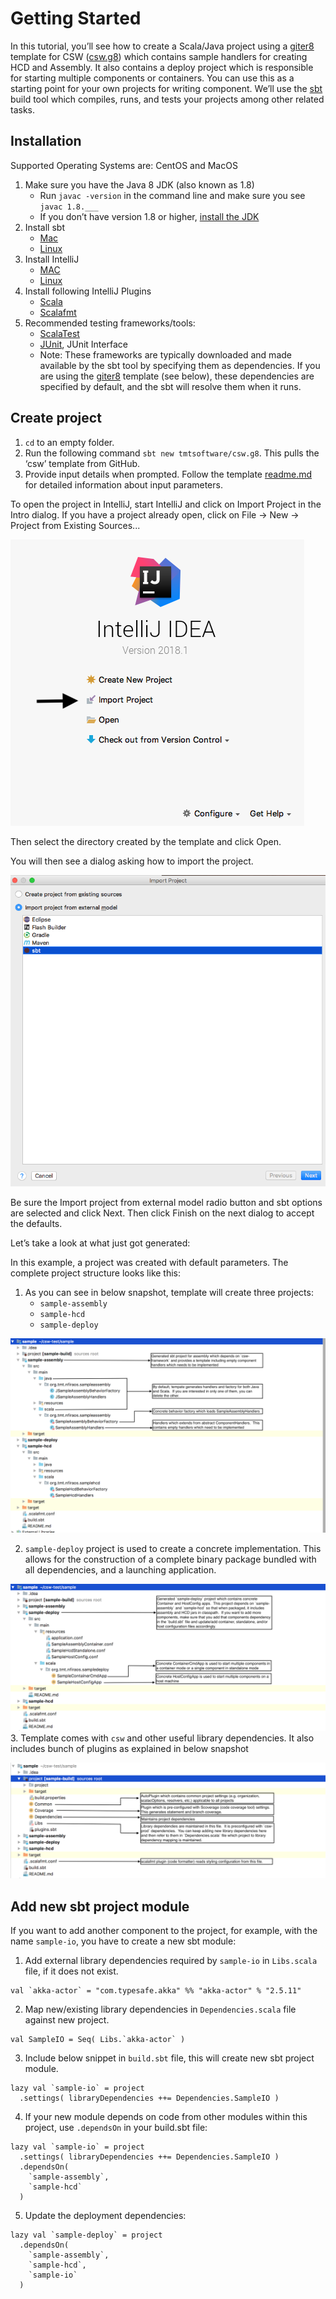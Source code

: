 # Getting Started

In this tutorial, you’ll see how to create a Scala/Java project using a [giter8](http://www.foundweekends.org/giter8/) template for CSW ([csw.g8](https://github.com/tmtsoftware/csw.g8)) which contains sample handlers for creating HCD and Assembly. 
It also contains a deploy project which is responsible for starting multiple components or containers. You can use this as a starting point for your own projects for writing component. 
We’ll use the [sbt](http://www.scala-sbt.org/1.x/docs/index.html) build tool which compiles, runs, and tests your projects among other related tasks.

## Installation
Supported Operating Systems are: CentOS and MacOS
 
1.  Make sure you have the Java 8 JDK (also known as 1.8)
    -   Run  `javac -version`  in the command line and make sure you see  `javac 1.8.___`
    -   If you don’t have version 1.8 or higher,  [install the JDK](http://www.oracle.com/technetwork/java/javase/downloads/index.html)
2.  Install sbt
    -   [Mac](http://www.scala-sbt.org/1.x/docs/Installing-sbt-on-Mac.html)
    -   [Linux](http://www.scala-sbt.org/1.x/docs/Installing-sbt-on-Linux.html)
3. Install IntelliJ 
	- [MAC](https://www.jetbrains.com/idea/download/#section=mac)
	- [Linux](https://www.jetbrains.com/idea/download/#section=linux)
4. Install following IntelliJ Plugins
    - [Scala](https://plugins.jetbrains.com/plugin/1347-scala)
    - [Scalafmt](https://plugins.jetbrains.com/plugin/8236-scalafmt)
5. Recommended testing frameworks/tools: 
	- [ScalaTest](http://www.scalatest.org/)
	- [JUnit](https://junit.org/junit4/), JUnit Interface
	- Note: These frameworks are typically downloaded and made available by the sbt tool by specifying them as dependencies.
	If you are using the [giter8](https://github.com/tmtsoftware/csw.g8) template (see below), these dependencies are specified by default, and the sbt
	will resolve them when it runs.  


## Create project

1.  `cd`  to an empty folder.
2.  Run the following command  `sbt new tmtsoftware/csw.g8`. This pulls the ‘csw’ template from GitHub.
3.  Provide input details when prompted. Follow the template [readme.md](https://github.com/tmtsoftware/csw.g8/blob/master/README.md) for detailed information about input parameters.


To open the project in IntelliJ, start IntelliJ and click on Import Project in the Intro dialog.  If you have a project already open, click on File -> New -> Project from Existing Sources...   

![intellijIntro](../images/gettingstarted/intellijIntro.png)

Then select the directory created by the template and click Open.

You will then see a dialog asking how to import the project.  

![intellijImport](../images/gettingstarted/intellijImport.png)

Be sure the Import project from external model radio button and sbt options are selected and click Next.  Then click Finish on the next dialog to accept the defaults.

Let’s take a look at what just got generated:

In this example, a project was created with default parameters. The complete project structure looks like this:

1.  As you can see in below snapshot, template will create three projects:
    - `sample-assembly`
    - `sample-hcd`
    - `sample-deploy`
    
![sample-project-structure](../images/gettingstarted/sampleProjectLayout.png)

2.  `sample-deploy` project is used to create a concrete implementation.  This allows for the construction of a complete binary
package bundled with all dependencies, and a launching application.

![sample-deploy](../images/gettingstarted/sampleDeploy.png)
3.  Template comes with `csw` and other useful library dependencies. It also includes bunch of plugins as explained in below snapshot

![sample-project](../images/gettingstarted/sampleProjectFolder.png)

## Add new sbt project module

If you want to add another component to the project, for example, with the name `sample-io`, you have to create a new sbt module:

1. Add external library dependencies required by `sample-io` in `Libs.scala` file, if it does not exist.
```
val `akka-actor` = "com.typesafe.akka" %% "akka-actor" % "2.5.11"
```
2. Map new/existing library dependencies in `Dependencies.scala` file against new project.
```
val SampleIO = Seq( Libs.`akka-actor` )
```
3. Include below snippet in `build.sbt` file, this will create new sbt project module.
```
lazy val `sample-io` = project
  .settings( libraryDependencies ++= Dependencies.SampleIO )
``` 
4. If your new module depends on code from other modules within this project, use `.dependsOn` in your build.sbt file:
``` 
lazy val `sample-io` = project
  .settings( libraryDependencies ++= Dependencies.SampleIO )
  .dependsOn(
    `sample-assembly`,
    `sample-hcd`
  )
```
5. Update the deployment dependencies:
``` 
lazy val `sample-deploy` = project
  .dependsOn(
    `sample-assembly`,
    `sample-hcd`,
    `sample-io`
  )
```

